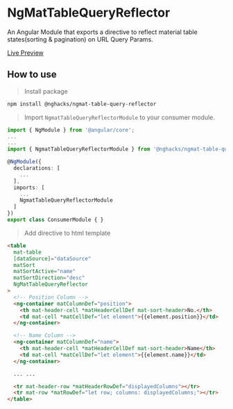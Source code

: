 # NgMatTableQueryReflector

An Angular Module that exports a directive to reflect material table states(sorting & pagination) on URL Query Params.

[Live Preview](https://ng-hack.web.app/mat-table-query-reflector)

## How to use

> Install package

```bash
npm install @nghacks/ngmat-table-query-reflector
```

> Import `NgmatTableQueryReflectorModule` to your consumer module.

```typescript
import { NgModule } from '@angular/core';
...
...
import { NgmatTableQueryReflectorModule } from '@nghacks/ngmat-table-query-reflector';

@NgModule({
  declarations: [
    ...
  ],
  imports: [
    ...
    NgmatTableQueryReflectorModule
  ]
})
export class ConsumerModule { }
```

> Add directive to html template

```html
<table
  mat-table
  [dataSource]="dataSource"
  matSort
  matSortActive="name"
  matSortDirection="desc"
  NgMatTableQueryReflector
>
  <!-- Position Column -->
  <ng-container matColumnDef="position">
    <th mat-header-cell *matHeaderCellDef mat-sort-header>No.</th>
    <td mat-cell *matCellDef="let element">{{element.position}}</td>
  </ng-container>

  <!-- Name Column -->
  <ng-container matColumnDef="name">
    <th mat-header-cell *matHeaderCellDef mat-sort-header>Name</th>
    <td mat-cell *matCellDef="let element">{{element.name}}</td>
  </ng-container>

  ... ...

  <tr mat-header-row *matHeaderRowDef="displayedColumns"></tr>
  <tr mat-row *matRowDef="let row; columns: displayedColumns;"></tr>
</table>
```
